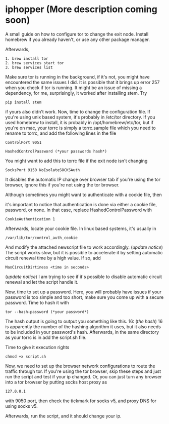 # iphopper (More description coming soon) 
A small guide on how to configure tor to change the exit node.
Install homebrew if you already haven't, or use any other package manager.

Afterwards,
```
1. brew install tor
2. brew services start tor
3. brew services list
```
Make sure tor is running in the background, if it's not, you might have encountered the same issues I did. It is possible that it brings up error 257 when you check if tor is running. It might be an issue of missing a dependency, for me, surprisingly, it worked after installing stem. Try 

```
pip install stem
```

if yours also didn't work. 
Now, time to change the configuration file. If you're using unix based system, it's probably in /etc/tor directory. If you used homebrew to install, it is probably in /opt/homebrew/etc/tor, but if you're on mac, your torrc is simply a torrc.sample file which you need to rename to torrc, and add the following lines in the file

```
ControlPort 9051
```
```
HashedControlPassword (*your passwords hash*)
```
You might want to add this to torrc file if the exit node isn't changing
```
SocksPort 9150 NoIsolateSOCKSAuth
```
It disables the automatic IP change over browser tab if you're using the tor browser, ignore this if you're not using the tor browser.

Although sometimes you might want to authenticate with a cookie file, then

it's important to notice that authentication is done via either a cookie file, password, or none. In that case, replace HashedControlPassword with
```
CookieAuthentication 1
```
Afterwards, locate your cookie file. In linux based systems, it's usually in
```
/var/lib/tor/control_auth_cookie
```
And modify the attached newscript file to work accordingly. 
(*update notice*) The script works slow, but it is possible to accelerate it by setting automatic circuit renewal time by a high value. If so, add

```
MaxCircuitDirtiness <time in seconds>
```
(*update notice*) I am trying to see if it's possible to disable automatic circuit renewal and let the script handle it. 



Now, time to set up a password. Here, you will probably have issues if your password is too simple and too short, make sure you come up with a secure password. Time to hash it with

```
tor --hash-password (*your password*)
```
The hash output is going to output you something like this. 16: (*the hash*)
16 is apparently the number of the hashing algorithm it uses, but it also needs to be included in your password's hash. 
Afterwards, in the same directory as your torrc is in add the script.sh file.

Time to give it execution rights
```
chmod +x script.sh
```

Now, we need to set up the browser network configurations to route the traffic through tor. If you're using the tor browser, skip these steps and just run the script and test if your ip changed. Or, you can just turn any browser into a tor browser by putting socks host proxy as


```
127.0.0.1
```
with 9050 port, then check the tickmark for socks v5, and proxy DNS for using socks v5.

Afterwards, run the script, and it should change your ip.
